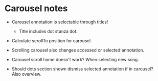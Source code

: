 # Carousel notes

* Carousel annotation is selectable through titles!
    * Title includes dot stanza dot.
* Calculate scrollTo position for carousel.
* Scrolling carousel also changes accessed or selected annotation.

* Carousel scroll home doesn't work? When selecting new song.

* Should dots section shown dismiss selected annotation if in carousel? Also overview.
